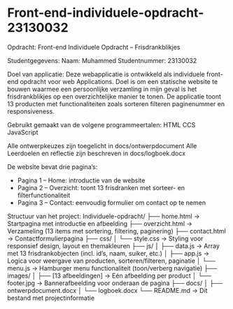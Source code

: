 # Front-end-individuele-opdracht-23130032
Opdracht: Front-end Individuele Opdracht –  Frisdrankblikjes

Studentgegevens: 
Naam: Muhammed
Studentnummer: 23130032

Doel van applicatie:
Deze webapplicatie is ontwikkeld als individuele front-end opdracht voor web Applications.
Doel is om een statische website te bouwen waarmee een persoonlijke verzamling in mijn geval is het frisdrankblikjes op een overzichtelijke manier te tonen.
De applicatie toont 13 producten met functionaliteiten zoals sorteren filteren paginenummer en responsiveness.

Gebruikt gemaakt van de volgene programmeertalen:
HTML
CCS
JavaScript

Alle ontwerpkeuzes zijn toegelicht in docs/ontwerpdocument
Alle Leerdoelen en reflectie zijn beschreven in docs/logboek.docx

De website bevat drie pagina’s:

- Pagina 1 – Home: introductie van de website
- Pagina 2 – Overzicht: toont 13 frisdranken met sorteer- en filterfunctionaliteit
- Pagina 3 – Contact: eenvoudig formulier om contact op te nemen


Structuur van het project:
Individuele-opdracht/
├── home.html              → Startpagina met introductie en afbeelding
├── overzicht.html          → Verzameling (13 items met sortering, filtering, paginering)
├── contact.html            → Contactformulierpagina
├── css/
│   └── style.css           → Styling voor responsief design, layout en themakleuren
├── js/
│   ├── data.js             → Array met 13 frisdrankobjecten (incl. id’s, naam, suiker, etc.)
│   ├── app.js              → Logica voor weergave van producten, sorteren/filteren, paginatie
│   └── menu.js             → Hamburger menu functionaliteit (toon/verberg navigatie)
├── images/
│   ├── [13 afbeeldingen]   → Eén afbeelding per product
│   └── footer.jpg          → Bannerafbeelding voor onderaan de pagina
├── docs/
│   ├── ontwerpdocument.docx
│   └── logboek.docx
└── README.md               → Dit bestand met projectinformatie





